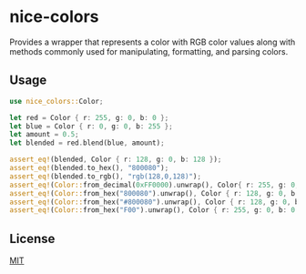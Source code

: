 # nice-colors

Provides a wrapper that represents a color with RGB color values along with methods commonly 
used for manipulating, formatting, and parsing colors.

## Usage

```rs
use nice_colors::Color;

let red = Color { r: 255, g: 0, b: 0 };
let blue = Color { r: 0, g: 0, b: 255 };
let amount = 0.5;
let blended = red.blend(blue, amount);

assert_eq!(blended, Color { r: 128, g: 0, b: 128 });
assert_eq!(blended.to_hex(), "800080");
assert_eq!(blended.to_rgb(), "rgb(128,0,128)");
assert_eq!(Color::from_decimal(0xFF0000).unwrap(), Color{ r: 255, g: 0, b: 0 });
assert_eq!(Color::from_hex("800080").unwrap(), Color { r: 128, g: 0, b: 128 });
assert_eq!(Color::from_hex("#800080").unwrap(), Color { r: 128, g: 0, b: 128 });
assert_eq!(Color::from_hex("F00").unwrap(), Color { r: 255, g: 0, b: 0 });
```

## License

[MIT](https://github.com/juliarose/nice-colors/blob/master/LICENSE)